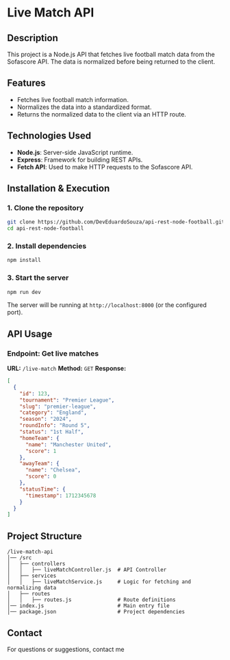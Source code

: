 # Live Match API

## Description
This project is a Node.js API that fetches live football match data from the Sofascore API. The data is normalized before being returned to the client.

## Features
- Fetches live football match information.
- Normalizes the data into a standardized format.
- Returns the normalized data to the client via an HTTP route.

## Technologies Used
- **Node.js**: Server-side JavaScript runtime.
- **Express**: Framework for building REST APIs.
- **Fetch API**: Used to make HTTP requests to the Sofascore API.

## Installation & Execution
### 1. Clone the repository
```sh
git clone https://github.com/DevEduardoSouza/api-rest-node-football.git
cd api-rest-node-football
```

### 2. Install dependencies
```sh
npm install
```

### 3. Start the server
```sh
npm run dev
```

The server will be running at `http://localhost:8000` (or the configured port).

## API Usage
### **Endpoint: Get live matches**
**URL:** `/live-match`
**Method:** `GET`
**Response:**
```json
[
  {
    "id": 123,
    "tournament": "Premier League",
    "slug": "premier-league",
    "category": "England",
    "season": "2024",
    "roundInfo": "Round 5",
    "status": "1st Half",
    "homeTeam": {
      "name": "Manchester United",
      "score": 1
    },
    "awayTeam": {
      "name": "Chelsea",
      "score": 0
    },
    "statusTime": {
      "timestamp": 1712345678
    }
  }
]
```

## Project Structure
```
/live-match-api
│── /src
│   ├── controllers
│   │   ├── liveMatchController.js  # API Controller
│   ├── services
│   │   ├── liveMatchService.js     # Logic for fetching and normalizing data
│   ├── routes
│   │   ├── routes.js               # Route definitions
│── index.js                        # Main entry file
│── package.json                    # Project dependencies
```

## Contact
For questions or suggestions, contact me

